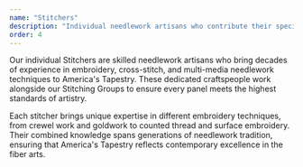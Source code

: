 ```yaml
---
name: "Stitchers"
description: "Individual needlework artisans who contribute their specialized skills to creating America's Tapestry panels."
order: 4
---
```


Our individual Stitchers are skilled needlework artisans who bring decades of experience in embroidery, cross-stitch, and multi-media needlework techniques to America's Tapestry. These dedicated craftspeople work alongside our Stitching Groups to ensure every panel meets the highest standards of artistry.

Each stitcher brings unique expertise in different embroidery techniques, from crewel work and goldwork to counted thread and surface embroidery. Their combined knowledge spans generations of needlework tradition, ensuring that America's Tapestry reflects contemporary excellence in the fiber arts.
